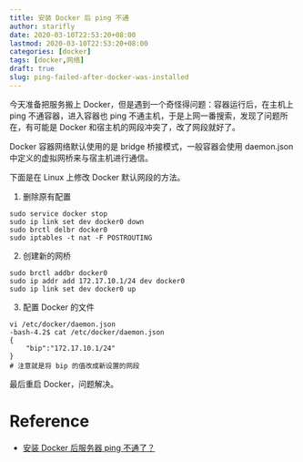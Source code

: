 ```yaml
---
title: 安装 Docker 后 ping 不通
author: starifly
date: 2020-03-10T22:53:20+08:00
lastmod: 2020-03-10T22:53:20+08:00
categories: [docker]
tags: [docker,网络]
draft: true
slug: ping-failed-after-docker-was-installed
---
```


今天准备把服务搬上 Docker，但是遇到一个奇怪得问题：容器运行后，在主机上 ping 不通容器，进入容器也 ping 不通主机，于是上网一番搜索，发现了问题所在，有可能是 Docker 和宿主机的网段冲突了，改了网段就好了。

Docker 容器网络默认使用的是 bridge 桥接模式，一般容器会使用 daemon.json 中定义的虚拟网桥来与宿主机进行通信。

下面是在 Linux 上修改 Docker 默认网段的方法。

1. 删除原有配置

```shell
sudo service docker stop
sudo ip link set dev docker0 down
sudo brctl delbr docker0
sudo iptables -t nat -F POSTROUTING
```

2. 创建新的网桥

```shell
sudo brctl addbr docker0
sudo ip addr add 172.17.10.1/24 dev docker0
sudo ip link set dev docker0 up
```

3. 配置 Docker 的文件

```shell
vi /etc/docker/daemon.json
-bash-4.2$ cat /etc/docker/daemon.json
{
	"bip":"172.17.10.1/24"
}
# 注意就是将 bip 的值改成新设置的网段
```

最后重启 Docker，问题解决。

# Reference

- [安装 Docker 后服务器 ping 不通了？](https://juejin.im/post/5dcf5f016fb9a0204359be94)
